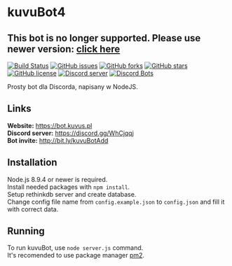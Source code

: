 # kuvuBot4

## This bot is no longer supported. Please use newer version: [click here](https://github.com/kuvuBot/kuvuBot)

[![Build Status](https://travis-ci.org/kuvuBot/kuvuBot4.svg?branch=master)](https://travis-ci.org/kuvuBot/kuvuBot4)
[![GitHub issues](https://img.shields.io/github/issues/kuvuBot/kuvuBot4.svg)](https://github.com/kuvuBot/kuvuBot4/issues)
[![GitHub forks](https://img.shields.io/github/forks/kuvuBot/kuvuBot4.svg)](https://github.com/kuvuBot/kuvuBot4/network)
[![GitHub stars](https://img.shields.io/github/stars/kuvuBot/kuvuBot4.svg)](https://github.com/kuvuBot/kuvuBot4/stargazers)
[![GitHub license](https://img.shields.io/github/license/kuvuBot/kuvuBot4.svg)](https://github.com/kuvuBot/kuvuBot4/blob/master/LICENSE)
[![Discord server](https://discordapp.com/api/guilds/257599205693063168/widget.png?style=shield)](https://discord.gg/WhCjqqj)
[![Discord Bots](https://discordbots.org/api/widget/status/205965341241638912.svg)](https://discordbots.org/bot/205965341241638912)

Prosty bot dla Discorda, napisany w NodeJS.

## Links
**Website:** https://bot.kuvus.pl<br>
**Discord server:** https://discord.gg/WhCjqqj<br>
**Bot invite:** http://bit.ly/kuvuBotAdd

## Installation
Node.js 8.9.4 or newer is required.<br>
Install needed packages with  `npm install`.<br>
Setup rethinkdb server and create database.<br>
Change config file name from `config.example.json` to `config.json` and fill it with correct data.

## Running
To run kuvuBot, use `node server.js` command.<br>
It's recomended to use package manager [pm2](https://pm2.io).
